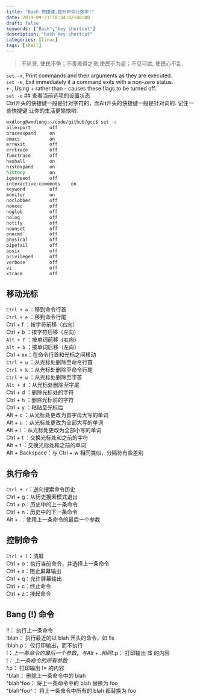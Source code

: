 ```yaml
---
title: "Bash 快捷键,提升命令行效率!"
date: 2019-09-21T18:34:42+08:00
draft: false
keywords: ["Bash","key shortcut"]
description: "bash key shortcut"
categories: [linux]
tags: [shell]
---
```


>不尚贤, 使民不争；不贵难得之货,使民不为盗；不见可欲, 使民心不乱.

`set -x`, Print commands and their arguments as they are executed.   
`set -e`, Exit immediately if a command exits with a non-zero status.   
`+-`, Using + rather than - causes these flags to be turned off.   
`set -o`  ## 查看当前选项的设置状态    
Ctrl开头的快捷键一般是针对字符的，而Alt开头的快捷键一般是针对词的. 记住一些快捷键.让你的生活更愉快哟.
<!--more-->
```bash
wxdlong@wxdlong:~/code/github/gcc$ set -o
allexport      	off
braceexpand    	on
emacs          	on
errexit        	off
errtrace       	off
functrace      	off
hashall        	on
histexpand     	on
history        	on
ignoreeof      	off
interactive-comments	on
keyword        	off
monitor        	on
noclobber      	off
noexec         	off
noglob         	off
nolog          	off
notify         	off
nounset        	off
onecmd         	off
physical       	off
pipefail       	off
posix          	off
privileged     	off
verbose        	off
vi             	off
xtrace         	off

```

## 移动光标
`Ctrl + a` ：移到命令行首   
`Ctrl + e` ：移到命令行尾   
Ctrl + f ：按字符前移（右向）   
Ctrl + b ：按字符后移（左向）   
`Alt + f` ：按单词前移（右向）   
`Alt + b` ：按单词后移（左向）   
Ctrl + xx：在命令行首和光标之间移动   
`Ctrl + u` ：从光标处删除至命令行首   
`Ctrl + k` ：从光标处删除至命令行尾   
`Ctrl + w` ：从光标处删除至字首   
`Alt + d` ：从光标处删除至字尾   
Ctrl + d ：删除光标处的字符   
Ctrl + h ：删除光标前的字符   
Ctrl + y ：粘贴至光标后   
Alt + c ：从光标处更改为首字母大写的单词   
Alt + u ：从光标处更改为全部大写的单词   
Alt + l ：从光标处更改为全部小写的单词   
Ctrl + t ：交换光标处和之前的字符     
Alt + t ：交换光标处和之前的单词    
Alt + Backspace：与 Ctrl + w 相同类似，分隔符有些差别  


## 执行命令
`Ctrl + r`：逆向搜索命令历史   
Ctrl + g：从历史搜索模式退出   
Ctrl + p：历史中的上一条命令   
Ctrl + n：历史中的下一条命令   
Alt + .：使用上一条命令的最后一个参数  

## 控制命令
`Ctrl + l`：清屏   
Ctrl + o：执行当前命令，并选择上一条命令   
Ctrl + s：阻止屏幕输出   
Ctrl + q：允许屏幕输出   
Ctrl + c：终止命令   
Ctrl + z：挂起命令  


## Bang (!) 命令

!!： 执行上一条命令   
!blah： 执行最近的以 blah 开头的命令，如 !ls   
!blah:p： 仅打印输出，而不执行   
!$： 上一条命令的最后一个参数，与 Alt + . 相同   
!$:p： 打印输出 !$ 的内容   
!*： 上一条命令的所有参数   
!*:p： 打印输出 !* 的内容   
^blah： 删除上一条命令中的 blah   
^blah^foo： 将上一条命令中的 blah 替换为 foo   
^blah^foo^： 将上一条命令中所有的 blah 都替换为 foo   